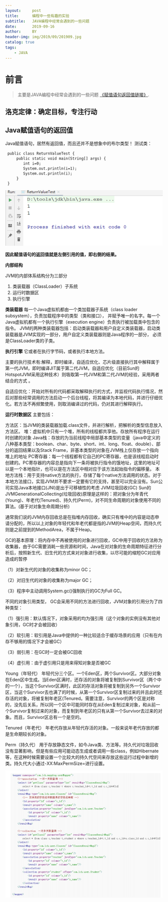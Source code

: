 ```yaml
---
layout:     post
title:      编程中一些有趣的实验
subtitle:   JAVA编程中经常会遇到的一些问题
date:       2019-09-16
author:     BY
header-img: img/2019/09/201909.jpg
catalog: true
tags:
    - JAVA
---
```

# 前言

>主要是JAVA编程中经常会遇到的一些问题
[《赋值语句返回值链接》](https://blog.csdn.net/w605283073/article/details/85219022).

## 洛克定律：确定目标，专注行动



## Java赋值语句的返回值

Java赋值语句，居然有返回值，而且还并不是想象中的布尔类型！
测试类：

     public class ReturnValueTest {
         public static void main(String[] args) {
            int i=0;
            System.out.println(i=1);
            System.out.println(i);
         }
     }
     
     
![图1](/img/2019/09/16/00.png)

**因此赋值语句的返回值就是左侧引用的值，即右侧的结果。**

**内部结构**

JVM的内部体系结构分为三部分

1. 类装载器（ClassLoader）子系统
2. 运行时数据区
3. 执行引擎


**类装载器**
每一个Java虚拟机都由一个类加载器子系统（class loader subsystem），负责加载程序中的类型（类和接口），
并赋予唯一的名字。每一个Java虚拟机都有一个执行引擎（execution engine）负责执行被加载类中包含的指令。
JVM的两种类装载器包括：启动类装载器和用户自定义类装载器，启动类装载器是JVM实现的一部分，用户自定义类装载器则是Java程序的一部分，
必须是ClassLoader类的子类。

**执行引擎**
它或者在执行字节码，或者执行本地方法。

主要的执行技术有:解释，即时编译，自适应优化、芯片级直接执行其中解释属于第一代JVM，即时编译JIT属于第二代JVM，自适应优化（目前Sun的HotspotJVM采用这种技术）则吸取第一代JVM和第二代JVM的经验，采用两者结合的方式 。

自适应优化：开始对所有的代码都采取解释执行的方式，并监视代码执行情况，然后对那些经常调用的方法启动一个后台线程，将其编译为本地代码，并进行仔细优化。若方法不再频繁使用，则取消编译过的代码，仍对其进行解释执行。

**运行时数据区**
主要包括：

方法区：当JVM的类装载器加载.class文件，并进行解析，把解析的类型信息放入方法区。
堆：虚拟机中只有一个堆，所有的线程都共享他。存放所有程序在运行时创建的对象
Java栈：存放的为当前线程中局部基本类型的变量（java中定义的八种基本类型：boolean、char、byte、short、int、long、float、double）、部分的返回结果以及Stack Frame，非基本类型的对象在JVM栈上仅存放一个指向堆上的地址
PC寄存器：每一个线程都有它自己的PC寄存器，也是该线程启动时创建的。PC寄存器的内容总是指向下一条将被执行指令的饿地址，这里的地址可以是一个本地指针，也可以是在方法区中相对应于该方法起始指令的偏移量。
本地方法栈：用于支持native方法的执行，存储了每个native方法调用的状态。对于本地方法接口，实现JVM并不要求一定要有它的支持，甚至可以完全没有。Sun公司实现Java本地接口(JNI)是出于可移植性的考虑
JVM垃圾回收(GC)
Sun的JVMGenerationalCollecting(垃圾回收)原理是这样的：把对象分为年青代(Young)、年老代(Tenured)、持久代(Perm)，对不同生命周期的对象使用不同的算法。(基于对对象生命周期分析)

通常我们说的JVM内存回收总是在指堆内存回收，确实只有堆中的内容是动态申请分配的，所以以上对象的年轻代和年老代都是指的JVM的Heap空间，而持久代则是之前提到的MethodArea，不属于Heap。

GC的基本原理：将内存中不再被使用的对象进行回收，GC中用于回收的方法称为收集器，由于GC需要消耗一些资源和时间，Java在对对象的生命周期特征进行分析后，按照新生代、旧生代的方式来对对象进行收集，以尽可能的缩短GC对应用造成的暂停

（1）对新生代的对象的收集称为minor GC；

（2）对旧生代的对象的收集称为major GC；

（3）程序中主动调用System.gc()强制执行的GC为Full GC。

不同的对象引用类型， GC会采用不同的方法进行回收，JVM对象的引用分为了四种类型：

（1）强引用：默认情况下，对象采用的均为强引用（这个对象的实例没有其他对象引用，GC时才会被回收）

（2）软引用：软引用是Java中提供的一种比较适合于缓存场景的应用（只有在内存不够用的情况下才会被GC）

（3）弱引用：在GC时一定会被GC回收

（4）虚引用：由于虚引用只是用来得知对象是否被GC

Young（年轻代） 
年轻代分三个区。一个Eden区，两个Survivor区。大部分对象在Eden区中生成。当Eden区满时，还存活的对象将被复制到Survivor区（两个中的一个），当这个Survivor区满时，此区的存活对象将被复制到另外一个Survivor区，当这个Survivor去也满了的时候，从第一个Survivor区复制过来的并且此时还存活的对象，将被复制年老区(Tenured。需要注意，Survivor的两个区是对称的，没先后关系，所以同一个区中可能同时存在从Eden复制过来对象，和从前一个Survivor复制过来的对象，而复制到年老区的只有从第一个Survivor去过来的对象。而且，Survivor区总有一个是空的。

Tenured（年老代） 
年老代存放从年轻代存活的对象。一般来说年老代存放的都是生命期较长的对象。

Perm（持久代） 
用于存放静态文件，如今Java类、方法等。持久代对垃圾回收没有显著影响，但是有些应用可能动态生成或者调用一些class，例如Hibernate等，在这种时候需要设置一个比较大的持久代空间来存放这些运行过程中新增的类。持久代大小通过-XX:MaxPermSize=进行设置。 



![图9](/img/2019/03/07/09.png)



